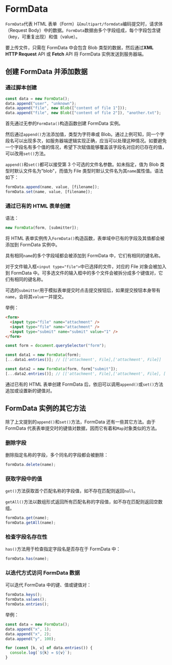 # FormData

`FormData`代表 HTML 表单（Form）以`multipart/formdata`编码提交时，请求体（Request Body）中的数据。`FormData`数据由多个字段组成，每个字段包含键（key，可重复出现）和值（value）。

要上传文件，只需在 FormData 中会包含 Blob 类型的数据，然后通过**XML HTTP Request** API 或 **Fetch** API 将 FormData 实例发送到服务器端。

## 创建 FormData 并添加数据

### 通过脚本创建

```javascript
const data = new FormData();
data.append("user", "unknown");
data.append("file", new Blob(["content of file 1"]));
data.append("file", new Blob(["content of file 2"]), "another.txt");
```

首先通过无参的`FormData()`构造函数创建 FormData 实例。

然后通过`append()`方法添加值，类型为字符串或 Blob。通过上例可知，同一个字段名可以出现多次，如服务器端逻辑实现正确，应当可以处理这种情况。如要避免一个字段名有多个值的情况，希望下次赋值能够覆盖该字段名对应的已存在的值，可以改用`set()`方法。

`append()`和`set()`都可以接受第 3 个可选的文件名参数。如未指定，值为 Blob 类型时默认文件名为"blob"，而值为 File 类型时默认文件名为其`name`属性值。语法如下：

```javascript
formData.append(name, value, [filename]);
formData.set(name, value, [filename]);
```

### 通过已有的 HTML 表单创建

语法：

```javascript
new FormData(form, [submitter]);
```

将 HTML 表单实例传入`FormData()`构造函数，表单域中已有的字段及其值都会被添加到 FormData 实例中。

具有相同`name`的多个字段域都会被添加到 FormData 中，它们有相同的键名称。

对于文件输入框`<input type="file">`中已选择的文件，对应的 File 对象会被加入到 FormData 中。可多选文件的输入框中的多个文件会被拆分成多个键值对，它们有相同的键名称。

可选的`submitter`用于模拟表单提交时点击提交按钮后，如果提交按钮本身带有`name`，会将其`value`一并提交。

举例：

```html
<form>
  <input type="file" name="attachment" />
  <input type="file" name="attachment" />
  <input type="submit" name="submit" value="1" />
</form>
```

```javascript
const form = document.querySelector("form");

const data1 = new FormData(form);
[...data1.entries()]; // [['attachment', File],['attachment', File]]

const data2 = new FormData(form, form["submit"]);
[...data2.entries()]; // [['attachment', File],['attachment', File], ['submit', 1]]
```

通过已有的 HTML 表单创建 FormData 后，依旧可以调用`append()`或`set()`方法追加或设置新的键值对。

## FormData 实例的其它方法

除了上文提到的`append()`和`set()`方法，FormData 还有一些其它方法。由于 FormData 代表表单提交时的键值对数据，因而它有着和`Map`对象类似的方法。

### 删除字段

删除指定名称的字段，多个同名的字段都会被删除：

```javascript
formData.delete(name);
```

### 获取字段中的值

`get()`方法获取首个匹配名称的字段值，如不存在匹配则返回`null`。

`getAll()`方法以数组形式返回所有匹配名称的字段值，如不存在匹配则返回空数组。

```javascript
formData.get(name);
formData.getAll(name);
```

### 检查字段名存在性

`has()`方法用于检查指定字段名是否存在于 FormData 中：

```javascript
formData.has(name);
```

### 以迭代方式访问 FormData 数据

可以迭代 FormData 中的键、值或键值对：

```javascript
formData.keys();
formData.values();
formData.entries();
```

举例：

```javascript
const data = new FormData();
data.append("x", 1);
data.append("x", 2);
data.append("y", 100);

for (const [k, v] of data.entries()) {
  console.log(`${k} = ${v}`);
}
```
